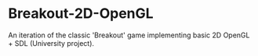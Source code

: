 # Breakout-2D-OpenGL
An iteration of the classic 'Breakout' game implementing basic 2D OpenGL + SDL (University project).
